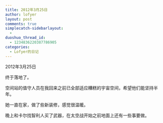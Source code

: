 ```yaml
---
title: 2012年3月25日
author: lofyer
layout: post
comments: true
simplecatch-sidebarlayout:
  - 
duoshuo_thread_id:
  - 1234836220387786905
categories:
  - Lofyer的日记
---
```

2012年3月25日

终于落地了。

空间站的值守人员在我回来之前已全部适应糟糕的宇宙空间，希望他们能坚持半年。

她一直在家，做了些新装修，感觉很温暖。

晚上和卡尔找智利人买了武器，在太空战开始之前地面上还有一些事要做。